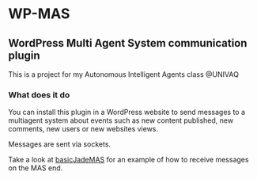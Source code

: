 # WP-MAS
## WordPress Multi Agent System communication plugin

This is a project for my Autonomous Intelligent Agents class @UNIVAQ

### What does it do
You can install this plugin in a WordPress website to send messages to a
multiagent system about events such as new content published, new comments,
new users or new websites views.

Messages are sent via sockets.

Take a look at [basicJadeMAS](https://github.com/FrancescoManfredi/basicJadeMAS)
for an example of how to receive messages on the MAS end.